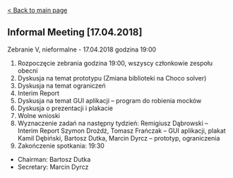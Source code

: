 [< Back to main page](/)

## Informal Meeting [17.04.2018]

Zebranie V, nieformalne -  17.04.2018 godzina 19:00
1. Rozpoczęcie zebrania godzina 19:00, wszyscy członkowie zespołu obecni
2. Dyskusja na temat prototypu (Zmiana biblioteki na Choco solver)
3. Dyskusja na temat ograniczeń
4. Interim Report
5. Dyskusja na temat GUI aplikacji – program do robienia mocków
6. Dyskusja o prezentacji i plakacie
7. Wolne wnioski
8. Wyznaczenie zadań na następny tydzień:
	Remigiusz Dąbrowski – Interim Report
	Szymon Drożdż, Tomasz Frańczak – GUI aplikacji, plakat
	Kamil Dębiński, Bartosz Dutka, Marcin Dyrcz – prototyp, ograniczenia
9. Zakończenie spotkania: 19:30
* Chairman: Bartosz Dutka
* Secretary: Marcin Dyrcz
